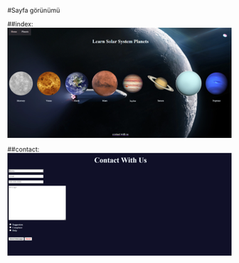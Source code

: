 #Sayfa görünümü

##index:
![index sayfası](img/index.png)

##contact:
![contact sayfası](img/contact.png)